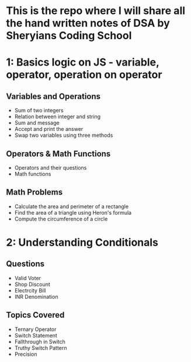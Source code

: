 # This is the repo where I will share all the hand written notes of DSA by Sheryians Coding School

# 1: Basics logic on JS - variable, operator, operation on operator

## Variables and Operations
- Sum of two integers  
- Relation between integer and string  
- Sum and message  
- Accept and print the answer  
- Swap two variables using three methods  

## Operators & Math Functions
- Operators and their questions  
- Math functions  

## Math Problems
- Calculate the area and perimeter of a rectangle  
- Find the area of a triangle using Heron's formula  
- Compute the circumference of a circle  

# 2: Understanding Conditionals

## Questions
- Valid Voter
- Shop Discount  
- Electrcity Bill
- INR Denomination

## Topics Covered
- Ternary Operator  
- Switch Statement  
- Fallthrough in Switch
- Truthy Switch Pattern
- Precision   



